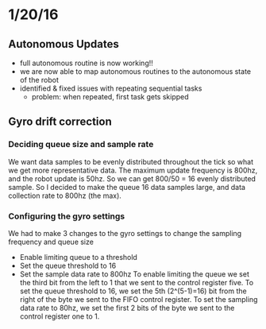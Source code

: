 # 1/20/16
## Autonomous Updates
- full autonomous routine is now working!!
- we are now able to map autonomous routines to the autonomous state of the robot
- identified & fixed issues with repeating sequential tasks 
  - problem: when repeated, first task gets skipped

## Gyro drift correction
### Deciding queue size and sample rate
We want data samples to be evenly distributed throughout the tick so what we get more
representative data. The maximum update frequency is 800hz, and the robot update
is 50hz. So we can get 800/50 = 16 evenly distributed sample. So I decided to make the
queue 16 data samples large, and data collection rate to 800hz (the max).

### Configuring the gyro settings
We had to make 3 changes to the gyro settings to change the sampling frequency and queue size
* Enable limiting queue to a threshold
* Set the queue threshold to 16
* Set the sample data rate to 800hz
To enable limiting the queue we set the third bit from the left to 1 that we sent to the control register five.
To set the queue threshold to 16, we set the 5th (2^(5-1)=16) bit from the right of the byte we sent to the FIFO control register.
To set the sampling data rate to 80hz, we set the first 2 bits of the byte we sent to the control register one to 1.
